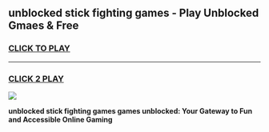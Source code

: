 
## unblocked stick fighting games - Play Unblocked Gmaes & Free
<h3>
<a href="https://news.freeplayer.one?title=unblocked_stick_fighting_games&ref=23F">CLICK TO PLAY</a></h3>
<hr>

<h3>
<a href="https://news.freeplayer.one?title=unblocked_stick_fighting_games&ref=23F">CLICK 2 PLAY</a>
  
</h3>

<a href="https://news.freeplayer.one?title=unblocked_stick_fighting_games&ref=23F/"><img src="https://clearcache.store/games.png"></a>


**unblocked stick fighting games games unblocked: Your Gateway to Fun and Accessible Online Gaming**
